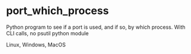 # port_which_process

Python program to see if a port is used, and if so, by which process. With CLI calls, no psutil python module

Linux, Windows, MacOS
